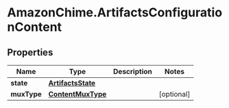 # AmazonChime.ArtifactsConfigurationContent

## Properties

Name | Type | Description | Notes
------------ | ------------- | ------------- | -------------
**state** | [**ArtifactsState**](ArtifactsState.md) |  | 
**muxType** | [**ContentMuxType**](ContentMuxType.md) |  | [optional] 


